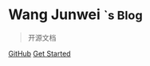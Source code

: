 <!-- _coverpage.md -->

<!-- ![logo](_media/icon.svg) -->

# Wang Junwei <small>`s Blog</small>

> 开源文档

[GitHub](https://github.com/VsLegend/VsLegend.github.io)
[Get Started](home.md)


<!-- ![color](#f0f0f0) -->